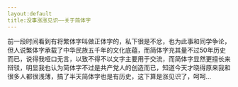 ```yaml
---
layout:default
title:没事涨涨见识——关于简体字
---
```

前一段时间看到有将繁体字叫做正体字的，私下很是不忿，也为此事和同学争论，但人说繁体字承载了中华民族五千年的文化底蕴，而简体字充其量不过50年历史而已，说得我哑口无言，以致不得不以文字主要用于交流，而简体字显然更擅长来辩驳，明显我也认为简体字不过是共产党人的创造而已，知道今天才晓得原来我和很多人都很浅薄，搞了半天简体字也是有历史，这下算是涨见识了，呵呵…